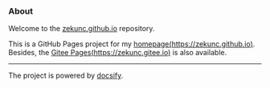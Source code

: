 ### About 

Welcome to the [zekunc.github.io](https://github.com/ZekunC/ZekunC.github.io) repository.

This is a GitHub Pages project for my [homepage(https://zekunc.github.io)](https://zekunc.github.io/). Besides, the [Gitee Pages(https://zekunc.gitee.io)](https://zekunc.gitee.io) is also available.

---
The project is powered by [docsify](https://docsify.js.org/#/).